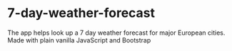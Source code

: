 # 7-day-weather-forecast

The app helps look up a 7 day weather forecast for major European cities. Made with plain vanilla JavaScript and Bootstrap
